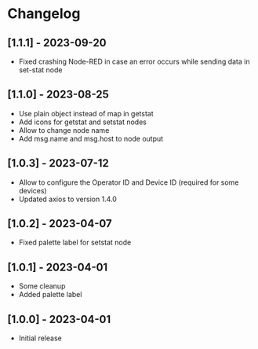 # Changelog

## [1.1.1] - 2023-09-20

* Fixed crashing Node-RED in case an error occurs while sending data in set-stat node

## [1.1.0] - 2023-08-25

* Use plain object instead of map in getstat
* Add icons for getstat and setstat nodes
* Allow to change node name
* Add msg.name and msg.host to node output

## [1.0.3] - 2023-07-12

* Allow to configure the Operator ID and Device ID (required for some devices)
* Updated axios to version 1.4.0

## [1.0.2] - 2023-04-07

* Fixed palette label for setstat node

## [1.0.1] - 2023-04-01

* Some cleanup
* Added palette label

## [1.0.0] - 2023-04-01

* Initial release